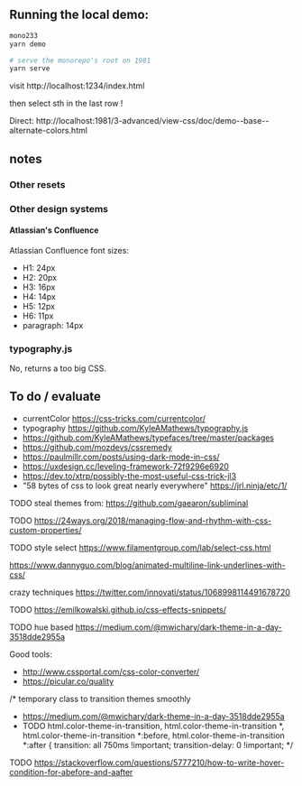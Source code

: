 
## Running the local demo:

```bash
mono233
yarn demo

# serve the monorepo's root on 1981
yarn serve
```
visit http://localhost:1234/index.html

then select sth in the last row !

Direct: http://localhost:1981/3-advanced/view-css/doc/demo--base--alternate-colors.html



## notes


### Other resets


### Other design systems

#### Atlassian's Confluence

Atlassian Confluence font sizes:
* H1: 24px
* H2: 20px
* H3: 16px
* H4: 14px
* H5: 12px
* H6: 11px
* paragraph: 14px

### typography.js
No, returns a too big CSS.


## To do / evaluate

* currentColor https://css-tricks.com/currentcolor/
* typography https://github.com/KyleAMathews/typography.js
* https://github.com/KyleAMathews/typefaces/tree/master/packages
* https://github.com/mozdevs/cssremedy
* https://paulmillr.com/posts/using-dark-mode-in-css/
* https://uxdesign.cc/leveling-framework-72f9296e6920
* https://dev.to/xtrp/possibly-the-most-useful-css-trick-jl3
* "58 bytes of css to look great nearly everywhere" https://jrl.ninja/etc/1/

TODO steal themes from: https://github.com/gaearon/subliminal

TODO https://24ways.org/2018/managing-flow-and-rhythm-with-css-custom-properties/

TODO style select https://www.filamentgroup.com/lab/select-css.html

https://www.dannyguo.com/blog/animated-multiline-link-underlines-with-css/

crazy techniques https://twitter.com/innovati/status/1068998114491678720

TODO https://emilkowalski.github.io/css-effects-snippets/

TODO hue based https://medium.com/@mwichary/dark-theme-in-a-day-3518dde2955a


Good tools:
* http://www.cssportal.com/css-color-converter/
* https://picular.co/quality


/* temporary class to transition themes smoothly
 * https://medium.com/@mwichary/dark-theme-in-a-day-3518dde2955a
 * TODO
html.color-theme-in-transition,
html.color-theme-in-transition *,
html.color-theme-in-transition *:before,
html.color-theme-in-transition *:after {
	transition: all 750ms !important;
	transition-delay: 0 !important;
*/


TODO https://stackoverflow.com/questions/5777210/how-to-write-hover-condition-for-abefore-and-aafter
